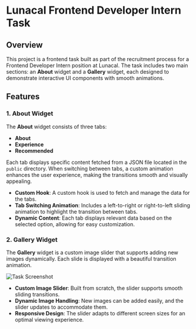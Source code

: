 # Lunacal Frontend Developer Intern Task

## Overview

This project is a frontend task built as part of the recruitment process for a Frontend Developer Intern position at Lunacal. The task includes two main sections: an **About** widget and a **Gallery** widget, each designed to demonstrate interactive UI components with smooth animations.

## Features

### 1. About Widget
The **About** widget consists of three tabs:
- **About**
- **Experience**
- **Recommended**

Each tab displays specific content fetched from a JSON file located in the `public` directory. When switching between tabs, a custom animation enhances the user experience, making the transitions smooth and visually appealing.

- **Custom Hook**: A custom hook is used to fetch and manage the data for the tabs.
- **Tab Switching Animation**: Includes a left-to-right or right-to-left sliding animation to highlight the transition between tabs.
- **Dynamic Content**: Each tab displays relevant data based on the selected option, allowing for easy customization.

### 2. Gallery Widget
The **Gallery** widget is a custom image slider that supports adding new images dynamically. Each slide is displayed with a beautiful transition animation.

![Task Screenshot](https://ibb.co/NmgVDLy)

- **Custom Image Slider**: Built from scratch, the slider supports smooth sliding transitions.
- **Dynamic Image Handling**: New images can be added easily, and the slider updates to accommodate them.
- **Responsive Design**: The slider adapts to different screen sizes for an optimal viewing experience.
